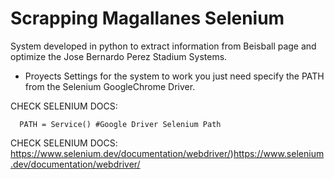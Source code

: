 # Scrapping Magallanes Selenium
System developed in python to extract information from Beisball page and optimize the Jose Bernardo Perez Stadium Systems.

- Proyects Settings
for the system to work you just need specify the  PATH from the Selenium GoogleChrome Driver.

CHECK SELENIUM DOCS:
```
  PATH = Service() #Google Driver Selenium Path
```
CHECK SELENIUM DOCS: https://www.selenium.dev/documentation/webdriver/)https://www.selenium.dev/documentation/webdriver/

